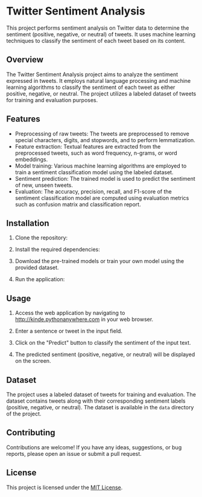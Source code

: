 # Twitter Sentiment Analysis

This project performs sentiment analysis on Twitter data to determine the sentiment (positive, negative, or neutral) of tweets. It uses machine learning techniques to classify the sentiment of each tweet based on its content.

## Overview

The Twitter Sentiment Analysis project aims to analyze the sentiment expressed in tweets. It employs natural language processing and machine learning algorithms to classify the sentiment of each tweet as either positive, negative, or neutral. The project utilizes a labeled dataset of tweets for training and evaluation purposes.

## Features

- Preprocessing of raw tweets: The tweets are preprocessed to remove special characters, digits, and stopwords, and to perform lemmatization.
- Feature extraction: Textual features are extracted from the preprocessed tweets, such as word frequency, n-grams, or word embeddings.
- Model training: Various machine learning algorithms are employed to train a sentiment classification model using the labeled dataset.
- Sentiment prediction: The trained model is used to predict the sentiment of new, unseen tweets.
- Evaluation: The accuracy, precision, recall, and F1-score of the sentiment classification model are computed using evaluation metrics such as confusion matrix and classification report.

## Installation

1. Clone the repository:


2. Install the required dependencies:


3. Download the pre-trained models or train your own model using the provided dataset.

4. Run the application:



## Usage

1. Access the web application by navigating to http://kinde.pythonanywhere.com in your web browser.

2. Enter a sentence or tweet in the input field.

3. Click on the "Predict" button to classify the sentiment of the input text.

4. The predicted sentiment (positive, negative, or neutral) will be displayed on the screen.

## Dataset

The project uses a labeled dataset of tweets for training and evaluation. The dataset contains tweets along with their corresponding sentiment labels (positive, negative, or neutral). The dataset is available in the `data` directory of the project.

## Contributing

Contributions are welcome! If you have any ideas, suggestions, or bug reports, please open an issue or submit a pull request.

## License

This project is licensed under the [MIT License](LICENSE).
